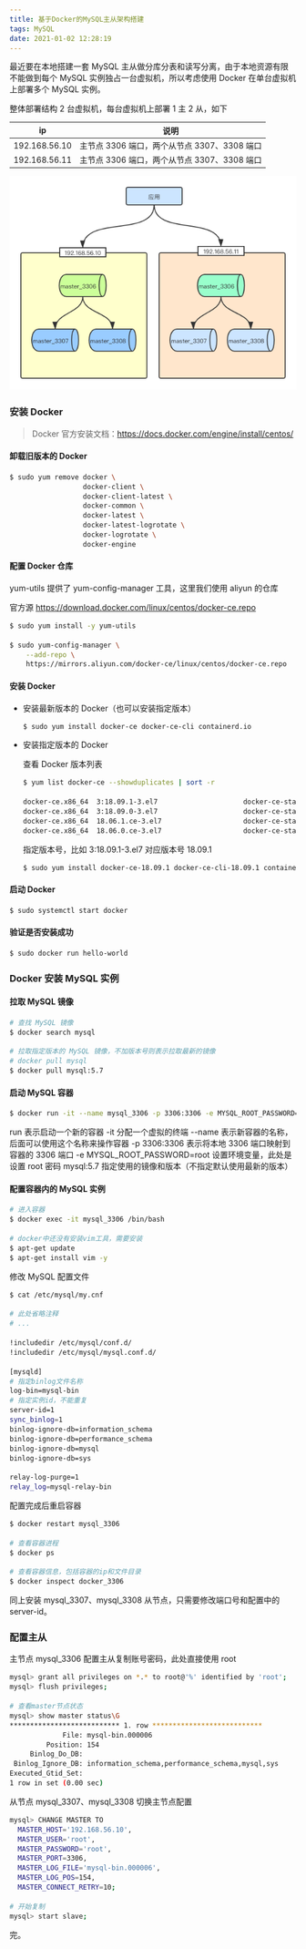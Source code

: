 ```yaml
---
title: 基于Docker的MySQL主从架构搭建
tags: MySQL
date: 2021-01-02 12:28:19
---
```



最近要在本地搭建一套 MySQL 主从做分库分表和读写分离，由于本地资源有限不能做到每个 MySQL 实例独占一台虚拟机，所以考虑使用 Docker 在单台虚拟机上部署多个 MySQL 实例。

整体部署结构 2 台虚拟机，每台虚拟机上部署 1 主 2 从，如下

| ip            | 说明                                         |
| ------------- | -------------------------------------------- |
| 192.168.56.10 | 主节点 3306 端口，两个从节点 3307、3308 端口 |
| 192.168.56.11 | 主节点 3306 端口，两个从节点 3307、3308 端口 |

![MySQL主从部署](/images/mysql/MySQL分库主从部署.png)

<!--more-->

### 安装 Docker

> Docker 官方安装文档：https://docs.docker.com/engine/install/centos/

#### 卸载旧版本的 Docker

```bash
$ sudo yum remove docker \
                  docker-client \
                  docker-client-latest \
                  docker-common \
                  docker-latest \
                  docker-latest-logrotate \
                  docker-logrotate \
                  docker-engine
```

#### 配置 Docker 仓库

yum-utils 提供了 yum-config-manager 工具，这里我们使用 aliyun 的仓库

官方源 https://download.docker.com/linux/centos/docker-ce.repo

```bash
$ sudo yum install -y yum-utils

$ sudo yum-config-manager \
    --add-repo \
    https://mirrors.aliyun.com/docker-ce/linux/centos/docker-ce.repo
```

#### 安装 Docker

- 安装最新版本的 Docker（也可以安装指定版本）

  ```bash
  $ sudo yum install docker-ce docker-ce-cli containerd.io
  ```

- 安装指定版本的 Docker

  查看 Docker 版本列表

  ```bash
  $ yum list docker-ce --showduplicates | sort -r

  docker-ce.x86_64  3:18.09.1-3.el7                     docker-ce-stable
  docker-ce.x86_64  3:18.09.0-3.el7                     docker-ce-stable
  docker-ce.x86_64  18.06.1.ce-3.el7                    docker-ce-stable
  docker-ce.x86_64  18.06.0.ce-3.el7                    docker-ce-stable
  ```

  指定版本号，比如 3:18.09.1-3.el7 对应版本号 18.09.1

  ```bash
  $ sudo yum install docker-ce-18.09.1 docker-ce-cli-18.09.1 containerd.io
  ```

#### 启动 Docker

```bash
$ sudo systemctl start docker
```

#### 验证是否安装成功

```bash
$ sudo docker run hello-world
```

### Docker 安装 MySQL 实例

#### 拉取 MySQL 镜像

```bash
# 查找 MySQL 镜像
$ docker search mysql

# 拉取指定版本的 MySQL 镜像，不加版本号则表示拉取最新的镜像
# docker pull mysql
$ docker pull mysql:5.7
```

#### 启动 MySQL 容器

```bash
$ docker run -it --name mysql_3306 -p 3306:3306 -e MYSQL_ROOT_PASSWORD=root mysql:5.7
```

run 表示启动一个新的容器
-it 分配一个虚拟的终端
--name 表示新容器的名称，后面可以使用这个名称来操作容器
-p 3306:3306 表示将本地 3306 端口映射到容器的 3306 端口
-e MYSQL_ROOT_PASSWORD=root 设置环境变量，此处是设置 root 密码
mysql:5.7 指定使用的镜像和版本（不指定默认使用最新的版本）

#### 配置容器内的 MySQL 实例

```bash
# 进入容器
$ docker exec -it mysql_3306 /bin/bash

# docker中还没有安装vim工具，需要安装
$ apt-get update
$ apt-get install vim -y
```

修改 MySQL 配置文件

```bash
$ cat /etc/mysql/my.cnf

# 此处省略注释
# ...

!includedir /etc/mysql/conf.d/
!includedir /etc/mysql/mysql.conf.d/

[mysqld]
# 指定binlog文件名称
log-bin=mysql-bin
# 指定实例id，不能重复
server-id=1
sync_binlog=1
binlog-ignore-db=information_schema
binlog-ignore-db=performance_schema
binlog-ignore-db=mysql
binlog-ignore-db=sys

relay-log-purge=1
relay_log=mysql-relay-bin
```

配置完成后重启容器

```bash
$ docker restart mysql_3306

# 查看容器进程
$ docker ps

# 查看容器信息，包括容器的ip和文件目录
$ docker inspect docker_3306
```

同上安装 mysql_3307、mysql_3308 从节点，只需要修改端口号和配置中的 server-id。

### 配置主从

主节点 mysql_3306 配置主从复制账号密码，此处直接使用 root

```bash
mysql> grant all privileges on *.* to root@'%' identified by 'root';
mysql> flush privileges;

# 查看master节点状态
mysql> show master status\G
*************************** 1. row ***************************
             File: mysql-bin.000006
         Position: 154
     Binlog_Do_DB:
 Binlog_Ignore_DB: information_schema,performance_schema,mysql,sys
Executed_Gtid_Set:
1 row in set (0.00 sec)
```

从节点 mysql_3307、mysql_3308 切换主节点配置

```bash
mysql> CHANGE MASTER TO
  MASTER_HOST='192.168.56.10',
  MASTER_USER='root',
  MASTER_PASSWORD='root',
  MASTER_PORT=3306,
  MASTER_LOG_FILE='mysql-bin.000006',
  MASTER_LOG_POS=154,
  MASTER_CONNECT_RETRY=10;

# 开始复制
mysql> start slave;
```

完。
